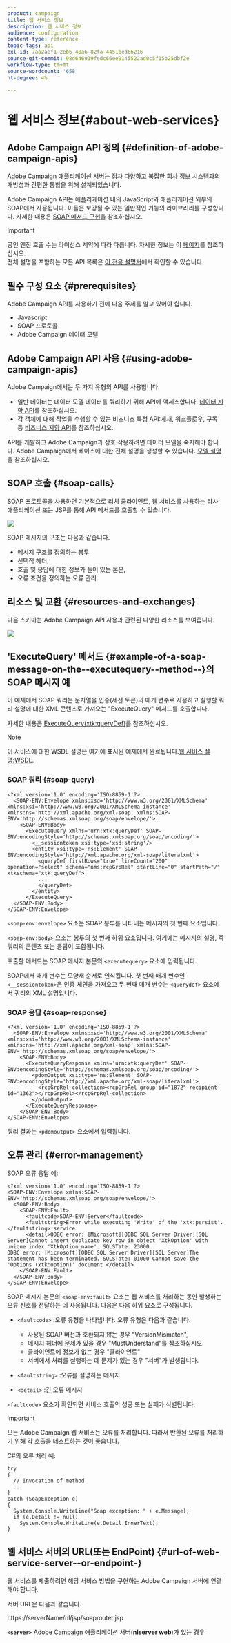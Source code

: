 ```yaml
---
product: campaign
title: 웹 서비스 정보
description: 웹 서비스 정보
audience: configuration
content-type: reference
topic-tags: api
exl-id: 7aa2aef1-2eb6-48a6-82fa-4451bed66216
source-git-commit: 98d646919fedc66ee9145522ad0c5f15b25dbf2e
workflow-type: tm+mt
source-wordcount: '658'
ht-degree: 4%

---
```


# 웹 서비스 정보{#about-web-services}

## Adobe Campaign API 정의 {#definition-of-adobe-campaign-apis}

Adobe Campaign 애플리케이션 서버는 점차 다양하고 복잡한 회사 정보 시스템과의 개방성과 간편한 통합을 위해 설계되었습니다.

Adobe Campaign API는 애플리케이션 내의 JavaScript와 애플리케이션 외부의 SOAP에서 사용됩니다. 이들은 보강될 수 있는 일반적인 기능의 라이브러리를 구성합니다. 자세한 내용은 [SOAP 메서드 구현](../../configuration/using/implementing-soap-methods.md)을 참조하십시오.

>[!IMPORTANT]
>
>공인 엔진 호출 수는 라이선스 계약에 따라 다릅니다. 자세한 정보는 이 [페이지](https://helpx.adobe.com/kr/legal/product-descriptions/adobe-campaign-classic---product-description.html)를 참조하십시오.\
>전체 설명을 포함하는 모든 API 목록은 [이 전용 설명서](https://docs.adobe.com/content/help/en/campaign-classic/technicalresources/api/index.html)에서 확인할 수 있습니다.

## 필수 구성 요소 {#prerequisites}

Adobe Campaign API를 사용하기 전에 다음 주제를 알고 있어야 합니다.

* Javascript
* SOAP 프로토콜
* Adobe Campaign 데이터 모델

## Adobe Campaign API 사용 {#using-adobe-campaign-apis}

Adobe Campaign에서는 두 가지 유형의 API를 사용합니다.

* 일반 데이터는 데이터 모델 데이터를 쿼리하기 위해 API에 액세스합니다. [데이터 지향 API](../../configuration/using/data-oriented-apis.md)를 참조하십시오.
* 각 객체에 대해 작업을 수행할 수 있는 비즈니스 특정 API:게재, 워크플로우, 구독 등 [비즈니스 지향 API](../../configuration/using/business-oriented-apis.md)를 참조하십시오.

API를 개발하고 Adobe Campaign과 상호 작용하려면 데이터 모델을 숙지해야 합니다. Adobe Campaign에서 베이스에 대한 전체 설명을 생성할 수 있습니다. [모델 설명](../../configuration/using/data-oriented-apis.md#description-of-the-model)을 참조하십시오.

## SOAP 호출 {#soap-calls}

SOAP 프로토콜을 사용하면 기본적으로 리치 클라이언트, 웹 서비스를 사용하는 타사 애플리케이션 또는 JSP를 통해 API 메서드를 호출할 수 있습니다.

![](assets/s_ncs_configuration_architecture.png)

SOAP 메시지의 구조는 다음과 같습니다.

* 메시지 구조를 정의하는 봉투
* 선택적 헤더,
* 호출 및 응답에 대한 정보가 들어 있는 본문,
* 오류 조건을 정의하는 오류 관리.

## 리소스 및 교환 {#resources-and-exchanges}

다음 스키마는 Adobe Campaign API 사용과 관련된 다양한 리소스를 보여줍니다.

![](assets/s_ncs_integration_webservices_schema_pres.png)

## &#39;ExecuteQuery&#39; 메서드 {#example-of-a-soap-message-on-the--executequery--method--}의 SOAP 메시지 예

이 예제에서 SOAP 쿼리는 문자열을 인증(세션 토큰)의 매개 변수로 사용하고 실행할 쿼리 설명에 대한 XML 콘텐츠로 가져오는 &quot;ExecuteQuery&quot; 메서드를 호출합니다.

자세한 내용은 [ExecuteQuery(xtk:queryDef)](../../configuration/using/data-oriented-apis.md#executequery--xtk-querydef-)를 참조하십시오.

>[!NOTE]
>
>이 서비스에 대한 WSDL 설명은 여기에 표시된 예제에서 완료됩니다.[웹 서비스 설명:WSDL](../../configuration/using/web-service-calls.md#web-service-description--wsdl).

### SOAP 쿼리 {#soap-query}

```
<?xml version='1.0' encoding='ISO-8859-1'?>
  <SOAP-ENV:Envelope xmlns:xsd='http://www.w3.org/2001/XMLSchema' xmlns:xsi='http://www.w3.org/2001/XMLSchema-instance' xmlns:ns='http://xml.apache.org/xml-soap' xmlns:SOAP-ENV='http://schemas.xmlsoap.org/soap/envelope/'>
    <SOAP-ENV:Body>
      <ExecuteQuery xmlns='urn:xtk:queryDef' SOAP-ENV:encodingStyle='http://schemas.xmlsoap.org/soap/encoding/'>
        <__sessiontoken xsi:type='xsd:string'/>
        <entity xsi:type='ns:Element' SOAP-ENV:encodingStyle='http://xml.apache.org/xml-soap/literalxml'>
          <queryDef firstRows="true" lineCount="200" operation="select" schema="nms:rcpGrpRel" startLine="0" startPath="/" xtkschema="xtk:queryDef">
          ...
          </queryDef>
        </entity>
      </ExecuteQuery>
  </SOAP-ENV:Body>
</SOAP-ENV:Envelope>
```

`<soap-env:envelope>` 요소는 SOAP 봉투를 나타내는 메시지의 첫 번째 요소입니다.

`<soap-env:body>` 요소는 봉투의 첫 번째 하위 요소입니다. 여기에는 메시지의 설명, 즉 쿼리의 콘텐츠 또는 응답이 포함됩니다.

호출할 메서드는 SOAP 메시지 본문의 `<executequery>` 요소에 입력됩니다.

SOAP에서 매개 변수는 모양새 순서로 인식됩니다. 첫 번째 매개 변수인 `<__sessiontoken>`은 인증 체인을 가져오고 두 번째 매개 변수는 `<querydef>` 요소에서 쿼리의 XML 설명입니다.

### SOAP 응답 {#soap-response}

```
<?xml version='1.0' encoding='ISO-8859-1'?>
  <SOAP-ENV:Envelope xmlns:xsd='http://www.w3.org/2001/XMLSchema' xmlns:xsi='http://www.w3.org/2001/XMLSchema-instance' xmlns:ns='http://xml.apache.org/xml-soap' xmlns:SOAP-ENV='http://schemas.xmlsoap.org/soap/envelope/'>
    <SOAP-ENV:Body>
      <ExecuteQueryResponse xmlns='urn:xtk:queryDef' SOAP-ENV:encodingStyle='http://schemas.xmlsoap.org/soap/encoding/'>
        <pdomOutput xsi:type='ns:Element' SOAP-ENV:encodingStyle='http://xml.apache.org/xml-soap/literalxml'>
          <rcpGrpRel-collection><rcpGrpRel group-id="1872" recipient-id="1362"></rcpGrpRel></rcpGrpRel-collection>
        </pdomOutput>
      </ExecuteQueryResponse>
    </SOAP-ENV:Body>
</SOAP-ENV:Envelope>
```

쿼리 결과는 `<pdomoutput>` 요소에서 입력됩니다.

## 오류 관리 {#error-management}

SOAP 오류 응답 예:

```
<?xml version='1.0' encoding='ISO-8859-1'?>
<SOAP-ENV:Envelope xmlns:SOAP-ENV='http://schemas.xmlsoap.org/soap/envelope/'>
  <SOAP-ENV:Body>
    <SOAP-ENV:Fault>
      <faultcode>SOAP-ENV:Server</faultcode>
      <faultstring>Error while executing 'Write' of the 'xtk:persist'.</faultstring> service
      <detail>ODBC error: [Microsoft][ODBC SQL Server Driver][SQL Server]Cannot insert duplicate key row in object 'XtkOption' with unique index 'XtkOption_name'. SQLSTate: 23000
ODBC error: [Microsoft][ODBC SQL Server Driver][SQL Server]The statement has been terminated. SQLSTate: 01000 Cannot save the 'Options (xtk:option)' document </detail>
    </SOAP-ENV:Fault>
  </SOAP-ENV:Body>
</SOAP-ENV:Envelope>
```

SOAP 메시지 본문의 `<soap-env:fault>` 요소는 웹 서비스를 처리하는 동안 발생하는 오류 신호를 전달하는 데 사용됩니다. 다음은 다음 하위 요소로 구성됩니다.

* `<faultcode>` :오류 유형을 나타냅니다. 오류 유형은 다음과 같습니다.

   * 사용된 SOAP 버전과 호환되지 않는 경우 &quot;VersionMismatch&quot;,
   * 메시지 헤더에 문제가 있을 경우 &quot;MustUnderstand&quot;를 참조하십시오.
   * 클라이언트에 정보가 없는 경우 &quot;클라이언트&quot;
   * 서버에서 처리를 실행하는 데 문제가 있는 경우 &quot;서버&quot;가 발생합니다.

* `<faultstring>` :오류를 설명하는 메시지
* `<detail>` :긴 오류 메시지

`<faultcode>` 요소가 확인되면 서비스 호출의 성공 또는 실패가 식별됩니다.

>[!IMPORTANT]
>
>모든 Adobe Campaign 웹 서비스는 오류를 처리합니다. 따라서 반환된 오류를 처리하기 위해 각 호출을 테스트하는 것이 좋습니다.

C#의 오류 처리 예:

```
try 
{
  // Invocation of method
  ...
}
catch (SoapException e)
{
  System.Console.WriteLine("Soap exception: " + e.Message);        
  if (e.Detail != null)
    System.Console.WriteLine(e.Detail.InnerText);
}
```

## 웹 서비스 서버의 URL(또는 EndPoint) {#url-of-web-service-server--or-endpoint-}

웹 서비스를 제출하려면 해당 서비스 방법을 구현하는 Adobe Campaign 서버에 연결해야 합니다.

서버 URL은 다음과 같습니다.

https://serverName/nl/jsp/soaprouter.jsp

**`<server>`** Adobe Campaign 애플리케이션 서버(**nlserver web**)가 있는 경우
